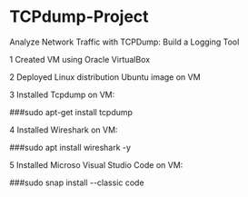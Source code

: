 # TCPdump-Project
Analyze Network Traffic with TCPDump: Build a Logging Tool

1 Created VM using Oracle VirtualBox

2 Deployed Linux distribution Ubuntu image on VM

3 Installed Tcpdump on VM:

###sudo apt-get install tcpdump

4 Installed Wireshark on VM:

###sudo apt install wireshark -y

5 Installed Microso Visual Studio Code on VM:

###sudo snap install --classic code

